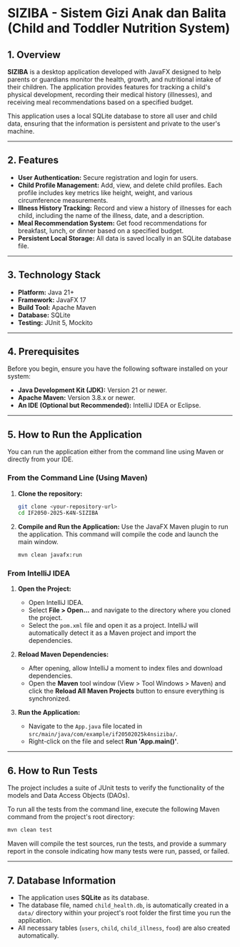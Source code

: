 # SIZIBA - Sistem Gizi Anak dan Balita (Child and Toddler Nutrition System)

## 1. Overview

**SIZIBA** is a desktop application developed with JavaFX designed to help parents or guardians monitor the health, growth, and nutritional intake of their children. The application provides features for tracking a child's physical development, recording their medical history (illnesses), and receiving meal recommendations based on a specified budget.

This application uses a local SQLite database to store all user and child data, ensuring that the information is persistent and private to the user's machine.

---

## 2. Features

* **User Authentication:** Secure registration and login for users.
* **Child Profile Management:** Add, view, and delete child profiles. Each profile includes key metrics like height, weight, and various circumference measurements.
* **Illness History Tracking:** Record and view a history of illnesses for each child, including the name of the illness, date, and a description.
* **Meal Recommendation System:** Get food recommendations for breakfast, lunch, or dinner based on a specified budget.
* **Persistent Local Storage:** All data is saved locally in an SQLite database file.

---

## 3. Technology Stack

* **Platform:** Java 21+
* **Framework:** JavaFX 17
* **Build Tool:** Apache Maven
* **Database:** SQLite
* **Testing:** JUnit 5, Mockito

---

## 4. Prerequisites

Before you begin, ensure you have the following software installed on your system:

* **Java Development Kit (JDK):** Version 21 or newer.
* **Apache Maven:** Version 3.8.x or newer.
* **An IDE (Optional but Recommended):** IntelliJ IDEA or Eclipse.

---

## 5. How to Run the Application

You can run the application either from the command line using Maven or directly from your IDE.

### From the Command Line (Using Maven)

1.  **Clone the repository:**
    ```sh
    git clone <your-repository-url>
    cd IF2050-2025-K4N-SIZIBA
    ```

2.  **Compile and Run the Application:**
    Use the JavaFX Maven plugin to run the application. This command will compile the code and launch the main window.
    ```sh
    mvn clean javafx:run
    ```

### From IntelliJ IDEA

1.  **Open the Project:**
    * Open IntelliJ IDEA.
    * Select **File > Open...** and navigate to the directory where you cloned the project.
    * Select the `pom.xml` file and open it as a project. IntelliJ will automatically detect it as a Maven project and import the dependencies.

2.  **Reload Maven Dependencies:**
    * After opening, allow IntelliJ a moment to index files and download dependencies.
    * Open the **Maven** tool window (View > Tool Windows > Maven) and click the **Reload All Maven Projects** button to ensure everything is synchronized.

3.  **Run the Application:**
    * Navigate to the `App.java` file located in `src/main/java/com/example/if20502025k4nsiziba/`.
    * Right-click on the file and select **Run 'App.main()'**.

---

## 6. How to Run Tests

The project includes a suite of JUnit tests to verify the functionality of the models and Data Access Objects (DAOs).

To run all the tests from the command line, execute the following Maven command from the project's root directory:

```sh
mvn clean test
```

Maven will compile the test sources, run the tests, and provide a summary report in the console indicating how many tests were run, passed, or failed.

---

## 7. Database Information

* The application uses **SQLite** as its database.
* The database file, named `child_health.db`, is automatically created in a `data/` directory within your project's root folder the first time you run the application.
* All necessary tables (`users`, `child`, `child_illness`, `food`) are also created automatically.
